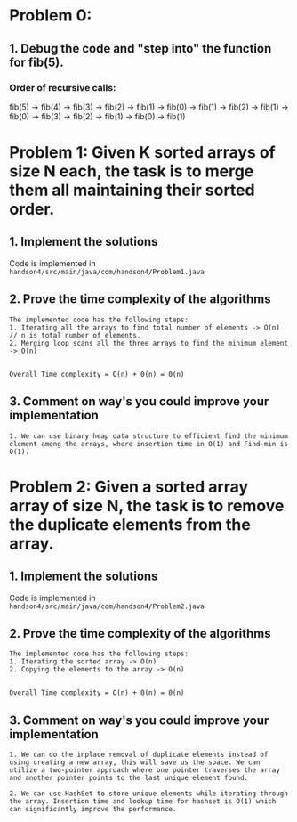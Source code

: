 # Problem 0: 

## 1. Debug the code and "step into" the function for fib(5).

### Order of recursive calls: 

fib(5) -> fib(4) -> fib(3) -> fib(2) -> fib(1) -> fib(0) -> fib(1) -> fib(2) -> fib(1) -> fib(0) -> fib(3) -> fib(2) -> fib(1) -> fib(0) -> fib(1)


# Problem 1: Given K sorted arrays of size N each, the task is to merge them all maintaining their sorted order.

## 1. Implement the solutions 

Code is implemented in `handson4/src/main/java/com/handson4/Problem1.java` 

## 2. Prove the time complexity of the algorithms

    The implemented code has the following steps:
    1. Iterating all the arrays to find total number of elements -> O(n) // n is total number of elements. 
    2. Merging loop scans all the three arrays to find the minimum element -> O(n)
    

    Overall Time complexity = O(n) + 0(n) = 0(n)

## 3. Comment on way's you could improve your implementation
    
    1. We can use binary heap data structure to efficient find the minimum element among the arrays, where insertion time in O(1) and Find-min is O(1).



# Problem 2: Given a sorted array array of size N, the task is to remove the duplicate elements from the array.

## 1. Implement the solutions 

Code is implemented in `handson4/src/main/java/com/handson4/Problem2.java`

## 2. Prove the time complexity of the algorithms

    The implemented code has the following steps:
    1. Iterating the sorted array -> O(n)
    2. Copying the elements to the array -> O(n)
    

    Overall Time complexity = O(n) + 0(n) = 0(n)

## 3. Comment on way's you could improve your implementation
    
    1. We can do the inplace removal of duplicate elements instead of using creating a new array, this will save us the space. We can utilize a two-pointer approach where one pointer traverses the array and another pointer points to the last unique element found.

    2. We can use HashSet to store unique elements while iterating through the array. Insertion time and lookup time for hashset is O(1) which can significantly improve the performance.
